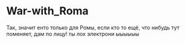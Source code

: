 # War-with_Roma
Так, значит енто только для Ромы, если кто то ещё, что нибудь тут поменяет, дам по лицу! ты лох электрони ыыыыыы

